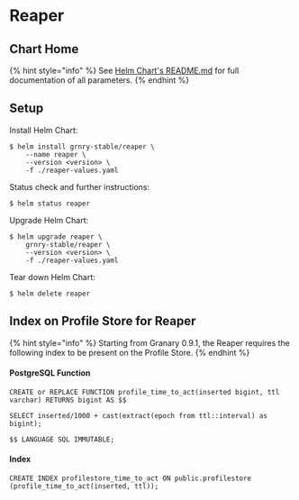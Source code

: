 # Reaper

## Chart Home

{% hint style="info" %}
See [Helm Chart's README.md](https://github.com/syncier/grnry-reaper/tree/master/helm) for full documentation of all parameters.
{% endhint %}

## Setup

Install Helm Chart:

```text
$ helm install grnry-stable/reaper \
    --name reaper \
    --version <version> \
    -f ./reaper-values.yaml
```

Status check and further instructions:

```text
$ helm status reaper
```

Upgrade Helm Chart:

```text
$ helm upgrade reaper \
    grnry-stable/reaper \
    --version <version> \
    -f ./reaper-values.yaml
```

Tear down Helm Chart:

```text
$ helm delete reaper
```

## Index on Profile Store for Reaper

{% hint style="info" %}
Starting from Granary 0.9.1, the Reaper requires the following index to be present on the Profile Store.
{% endhint %}

#### PostgreSQL Function

```text
CREATE or REPLACE FUNCTION profile_time_to_act(inserted bigint, ttl varchar) RETURNS bigint AS $$

SELECT inserted/1000 + cast(extract(epoch from ttl::interval) as bigint);

$$ LANGUAGE SQL IMMUTABLE;
```

#### Index

```text
CREATE INDEX profilestore_time_to_act ON public.profilestore (profile_time_to_act(inserted, ttl));
```

